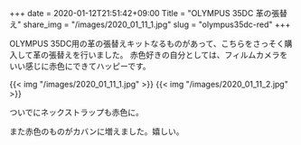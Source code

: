 +++
date  = 2020-01-12T21:51:42+09:00
Title = "OLYMPUS 35DC 革の張替え"
share_img = "/images/2020_01_11_1.jpg"
slug = "olympus35dc-red"
+++

OLYMPUS 35DC用の革の張替えキットなるものがあって、こちらをさっそく購入して革の張替えを行いました。
赤色好きの自分としては、フィルムカメラをいい感じに赤色にできてハッピーです。

{{< img "/images/2020_01_11_1.jpg" >}}
{{< img "/images/2020_01_11_2.jpg" >}}

ついでにネックストラップも赤色に。

また赤色のものがカバンに増えました。嬉しい。

